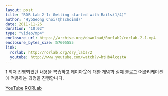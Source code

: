 ```yaml
---
layout: post
title: "ROR Lab 2-1: Getting started with Rails(1/4)"
author: "HyoSeong Choi(@hschoimd)"
date: 2011-11-26
duration: "10:02"
type: "video/mp4"
enclosure_url: https://archive.org/download/Rorlab2/rorlab-2-1.mp4
enclosure_bytes_size: 57605555
link:
  rorlab: http://rorlab.org/dry_labs/2
  youtube: http://www.youtube.com/watch?v=htHb4lcqztA
---
```


<p>1 회때 진행되었던 내용을 복습하고 레이아웃에 대한 개념과 실제 블로그 어플리케이션에 적용하는 과정을 진행합니다.</p>

<div class="btn-group">
  <a class="btn btn-default btn-xs" href="{{ page.link.youtube }}">YouTube</a>
  <a class="btn btn-default btn-xs" href="{{ page.link.rorlab }}">RORLab</a>
</div>